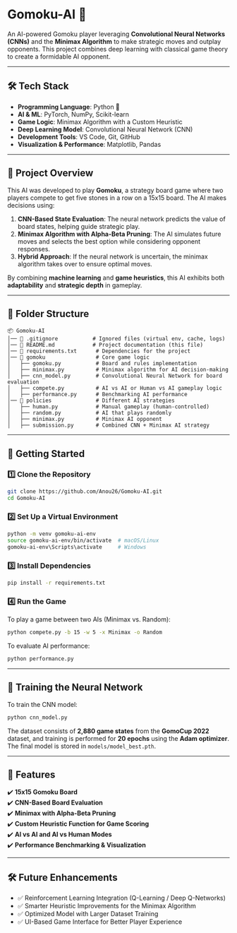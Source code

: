 # **Gomoku-AI** 🎯  
An AI-powered Gomoku player leveraging **Convolutional Neural Networks (CNNs)** and the **Minimax Algorithm** to make strategic moves and outplay opponents. This project combines deep learning with classical game theory to create a formidable AI opponent.  

---

## **🛠️ Tech Stack**
- **Programming Language**: Python 🐍  
- **AI & ML**: PyTorch, NumPy, Scikit-learn  
- **Game Logic**: Minimax Algorithm with a Custom Heuristic  
- **Deep Learning Model**: Convolutional Neural Network (CNN)  
- **Development Tools**: VS Code, Git, GitHub  
- **Visualization & Performance**: Matplotlib, Pandas  

---

## **📜 Project Overview**
This AI was developed to play **Gomoku**, a strategy board game where two players compete to get five stones in a row on a 15x15 board. The AI makes decisions using:  
1. **CNN-Based State Evaluation**: The neural network predicts the value of board states, helping guide strategic play.  
2. **Minimax Algorithm with Alpha-Beta Pruning**: The AI simulates future moves and selects the best option while considering opponent responses.  
3. **Hybrid Approach**: If the neural network is uncertain, the minimax algorithm takes over to ensure optimal moves.  

By combining **machine learning** and **game heuristics**, this AI exhibits both **adaptability** and **strategic depth** in gameplay.  

---

## **📂 Folder Structure**
```
📦 Gomoku-AI
│── 📜 .gitignore           # Ignored files (virtual env, cache, logs)
│── 📜 README.md            # Project documentation (this file)
│── 📜 requirements.txt      # Dependencies for the project
│── 📂 gomoku                # Core game logic
│   ├── gomoku.py           # Board and rules implementation
│   ├── minimax.py          # Minimax algorithm for AI decision-making
│   ├── cnn_model.py        # Convolutional Neural Network for board evaluation
│   ├── compete.py          # AI vs AI or Human vs AI gameplay logic
│   ├── performance.py      # Benchmarking AI performance
│── 📂 policies              # Different AI strategies
│   ├── human.py            # Manual gameplay (human-controlled)
│   ├── random.py           # AI that plays randomly
│   ├── minimax.py          # Minimax AI opponent
│   ├── submission.py       # Combined CNN + Minimax AI strategy
```

---

## **🚀 Getting Started**
### **1️⃣ Clone the Repository**
```bash
git clone https://github.com/Anou26/Gomoku-AI.git
cd Gomoku-AI
```

### **2️⃣ Set Up a Virtual Environment**
```bash
python -m venv gomoku-ai-env
source gomoku-ai-env/bin/activate  # macOS/Linux
gomoku-ai-env\Scripts\activate     # Windows
```

### **3️⃣ Install Dependencies**
```bash
pip install -r requirements.txt
```

### **4️⃣ Run the Game**
To play a game between two AIs (Minimax vs. Random):
```bash
python compete.py -b 15 -w 5 -x Minimax -o Random
```

To evaluate AI performance:
```bash
python performance.py
```

---

## **🤖 Training the Neural Network**
To train the CNN model:
```bash
python cnn_model.py
```
The dataset consists of **2,880 game states** from the **GomoCup 2022** dataset, and training is performed for **20 epochs** using the **Adam optimizer**. The final model is stored in `models/model_best.pth`.

---

## **🎯 Features**
✔️ **15x15 Gomoku Board**  
✔️ **CNN-Based Board Evaluation**  
✔️ **Minimax with Alpha-Beta Pruning**  
✔️ **Custom Heuristic Function for Game Scoring**  
✔️ **AI vs AI and AI vs Human Modes**  
✔️ **Performance Benchmarking & Visualization**  

---

## **🛠️ Future Enhancements**
- ✅ Reinforcement Learning Integration (Q-Learning / Deep Q-Networks)  
- ✅ Smarter Heuristic Improvements for the Minimax Algorithm  
- ✅ Optimized Model with Larger Dataset Training  
- ✅ UI-Based Game Interface for Better Player Experience  

